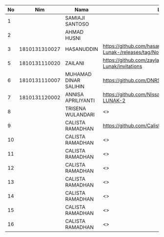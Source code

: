 
|  No |      Nim      |         Nama          |                                 Link Github                                      |
|-----|---------------|-----------------------|----------------------------------------------------------------------------------|
|  1  |               | SAMIAJI SANTOSO       |                                                                                  |
|  2  |               | AHMAD HUSNI           |                                                                                  |
|  3  | 1810131310027 | HASANUDDIN            | <https://github.com/hasanuddinpmgrProyek-Perangkat-Lunak-/releases/tag/Novanabs> |
|  5  | 1810131110020 | ZAILANI               | <https://github.com/zaylani99/CSE-Proyek-Perangkat-Lunak/invitations>            |
|  6  | 1810131110007 | MUHAMAD DINAR SALIHIN | <https://github.com/DNRSAL/Proyek/releases/tag/Novanabs>                         |
|  7  | 1810131120002 | ANNISA APRILIYANTI    | <https://github.com/Nissaaprilia/PROYEK-PERANGKAT-LUNAK-2>                       |
|  8  |               | TRISENA WULANDARI     | <>       |
|  9  |               | CALISTA RAMADHAN      | <https://github.com/Calista19/Media-Interaktif>                                                                
|  10 |               | CALISTA RAMADHAN      | <>                                                                
|  11 |               | CALISTA RAMADHAN      | <>                                                                
|  12 |               | CALISTA RAMADHAN      | <>                                                                
|  13 |               | CALISTA RAMADHAN      | <>                                                                
|  14 |               | CALISTA RAMADHAN      | <>                                                                
|  15 |               | CALISTA RAMADHAN      | <>                                                                
|  16 |               | CALISTA RAMADHAN      | <>                                                                
 